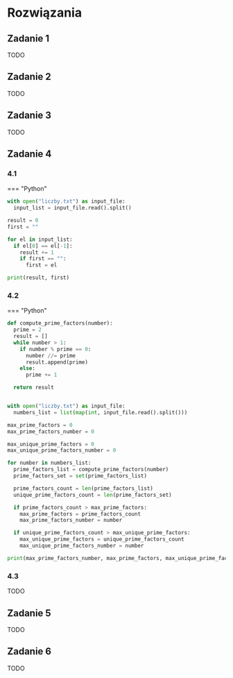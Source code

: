 # Rozwiązania

## Zadanie 1

TODO

## Zadanie 2

TODO

## Zadanie 3

TODO

## Zadanie 4

### 4.1

=== "Python"

  ```python linenums="1"
  with open("liczby.txt") as input_file:
    input_list = input_file.read().split()

  result = 0
  first = ""

  for el in input_list:
    if el[0] == el[-1]:
      result += 1
      if first == "":
        first = el

  print(result, first)
  ```

### 4.2

=== "Python"

  ```python linenums="1"
  def compute_prime_factors(number):
    prime = 2
    result = []
    while number > 1:
      if number % prime == 0:
        number //= prime
        result.append(prime)
      else:
        prime += 1

    return result


  with open("liczby.txt") as input_file:
    numbers_list = list(map(int, input_file.read().split()))

  max_prime_factors = 0
  max_prime_factors_number = 0

  max_unique_prime_factors = 0
  max_unique_prime_factors_number = 0

  for number in numbers_list:
    prime_factors_list = compute_prime_factors(number)
    prime_factors_set = set(prime_factors_list)

    prime_factors_count = len(prime_factors_list)
    unique_prime_factors_count = len(prime_factors_set)

    if prime_factors_count > max_prime_factors:
      max_prime_factors = prime_factors_count
      max_prime_factors_number = number

    if unique_prime_factors_count > max_unique_prime_factors:
      max_unique_prime_factors = unique_prime_factors_count
      max_unique_prime_factors_number = number

  print(max_prime_factors_number, max_prime_factors, max_unique_prime_factors_number, max_unique_prime_factors)
  ```

### 4.3

TODO

## Zadanie 5

TODO

## Zadanie 6

TODO
